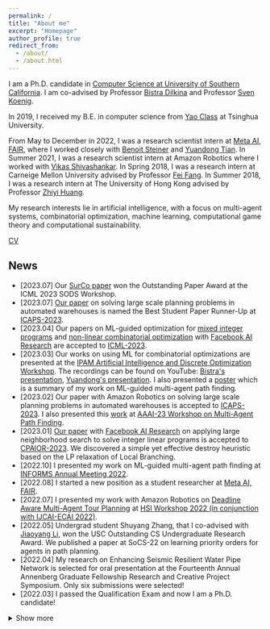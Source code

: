 ```yaml
---
permalink: /
title: "About me"
excerpt: "Homepage"
author_profile: true
redirect_from: 
  - /about/
  - /about.html
---
```


I am a Ph.D. candidate in [Computer Science at University of Southern California](https://www.cs.usc.edu/). I am co-advised by Professor [Bistra Dilkina](https://viterbi.usc.edu/directory/faculty/Dilkina/Bistra) and Professor [Sven Koenig](http://idm-lab.org/index.html).

In 2019, I received my B.E. in computer science from [Yao Class](https://iiis.tsinghua.edu.cn/en/) at Tsinghua University.

From May to December in 2022, I was a research scientist intern at [Meta AI, FAIR](https://ai.facebook.com/), where I worked closely with [Benoit Steiner](http://bsteiner.info/) and [Yuandong Tian](https://yuandong-tian.com/). 
In Summer 2021, I was a research scientist intern at Amazon Robotics where I worked with [Vikas Shivashankar](https://sites.google.com/site/vikshiv1987/).
In Spring 2018, I was a research intern at Carneige Mellon University advised by Professor [Fei Fang](https://feifang.info/).
In Summer 2018, I was a research intern at The University of Hong Kong advised by Professor [Zhiyi Huang](https://i.cs.hku.hk/~zhiyi/).

My research interests lie in artificial intelligence, with a focus on multi-agent systems, combinatorial optimization, machine learning, computational game theory and computational sustainability.

[CV](https://taoanhuang.github.io/files/TaoanHuangCV.pdf)

## News
* \[2023.07\] Our [SurCo paper](https://arxiv.org/pdf/2210.12547.pdf) won the Outstanding Paper Award at the ICML 2023 SODS Workshop.
* \[2023.07\] [Our paper]([https://taoanhuang.github.io/files/ICAPS23.pdf](https://ojs.aaai.org/index.php/ICAPS/article/view/27194)) on solving large scale planning problems in automated warehouses is named the Best Student Paper Runner-Up at [ICAPS-2023](https://icaps23.icaps-conference.org/).
* \[2023.04\] Our papers on ML-guided optimization for [mixed integer programs](https://arxiv.org/pdf/2302.01578.pdf) and [non-linear combinatorial optimization](https://arxiv.org/pdf/2210.12547.pdf) with [Facebook AI Research](https://ai.facebook.com/) are accepted to [ICML-2023](https://icml.cc/Conferences/2023).
* \[2023.03\] Our works on using ML for combinatorial optimizations are presented at the [IPAM Artificial Intelligence and Discrete Optimization
Workshop](http://www.ipam.ucla.edu/programs/workshops/artificial-intelligence-and-discrete-optimization/). The recordings can be found on YouTube: [Bistra's presentation](https://www.youtube.com/watch?v=hdad1if4MqU), [Yuandong's presentation](https://www.youtube.com/watch?v=REF8aS2u74k). I also presented a [poster](https://taoanhuang.github.io/files/MLforMAPF_Taoan_Huang.pdf) which is a summary of my work on ML-guided multi-agent path finding.
* \[2023.02\] Our paper with Amazon Robotics on solving large scale planning problems in automated warehouses is accepted to [ICAPS-2023](https://icaps23.icaps-conference.org/). I also presented this [work](http://idm-lab.org/wiki/AAAI23-MAPF/index.php/Main/HomePage?action=download&upname=Paper_12.pdf) at [AAAI-23 Workshop on Multi-Agent Path Finding](http://idm-lab.org/wiki/AAAI23-MAPF/index.php/Main/HomePage).
* \[2023.01\] [Our paper](https://arxiv.org/pdf/2212.08183.pdf) with [Facebook AI Research](https://ai.facebook.com/) on applying large neighborhood search to solve integer linear programs is accepted to [CPAIOR-2023](https://sites.google.com/view/cpaior2023/home). We discovered a simple yet effective destroy heuristic based on the LP relaxation of Local Branching. 
* \[2022.10\] I presented my work on ML-guided multi-agent path finding at [INFORMS Annual Meeting 2022](https://meetings.informs.org/wordpress/indianapolis2022/).
* \[2022.08\] I started a new position as a student researcher at [Meta AI, FAIR](https://ai.facebook.com/).
* \[2022.07\] I presented my work with Amazon Robotics on [Deadline Aware Multi-Agent Tour Planning](https://hsi-workshop.github.io/hsi-2022-camera-ready/Deadline-Aware_Multi-Agent_Tour_Planning.pdf) at [HSI Workshop 2022 (in conjunction with IJCAI-ECAI 2022)](https://hsi-workshop.github.io/program.html).
* \[2022.05\] Undergrad student Shuyang Zhang, that I co-advised with [Jiaoyang Li](https://jiaoyangli.me/), won the USC Outstanding CS Undergraduate Research Award. We published a paper at SoCS-22 on learning priority orders for agents in path planning. 
* \[2022.04\] My research on Enhancing Seismic Resilient Water Pipe Network is selected for oral presentation at the Fourteenth Annual Annenberg Graduate Fellowship Research and Creative Project Symposium. Only six submissions were selected!
* \[2022.03\] I passed the Qualification Exam and now I am a Ph.D. candidate!


<details>
  <summary>Show more</summary>
  <ul>
    <li>
      [2021.12] Our paper on ML-guided large neighborhood search for MAPF is accepted to [AAAI 2022](https://aaai.org/Conferences/AAAI-22/).
    </li>
    <li>
    [2021.11] I am joining <a href="https://ai.facebook.com/"> Facebook AI Research (FAIR)</a> as a research intern next May.
    </li>
    <li>
    [2021.08] I finished my 3-month research internship at <a href="https://www.amazon.jobs/en/teams/amazon-robotics"> Amazon Robotics</a>. 
    </li>
    <li>
    [2021.04] Our team won the 7th place out of 50 teams and received a $1,000 prize in <a href="https://terminal.c1games.com/competitions/237"> Terminal Live (West Coast Regional)</a>, which is a games-based AI & coding competition hosted by <a href="https://www.citadel.com/"> Citadel LLC</a> and <a href="https://www.citadelsecurities.com/"> Citadel Securities]</a>. 
    </li>
    <li>
    [2021.04] I won a Second Prize of $500 at <a href="https://ahf.usc.edu/events/scymposium/"> the Thirteenth Annual Annenberg Graduate Fellowship Research and Creative Project Symposium</a>. I will be presenting my work on "How and When to Follow Tips: Using Game Theory for Multi-Agent Communication and Coordination in Wildlife Conservation".
     </li>
    <li>
      [2020.12] A paper accepted to <a href="https://aamas2021.soton.ac.uk/"> AAMAS 2021</a>.
     </li>
    <li> [2020.12] A <a href="https://slideslive.com/38942858/learning-to-select-nodes-in-bounded-suboptimal-conflictbased-search-for-multiagent-path-finding"> virtual talk</a> at <a href="https://sites.google.com/view/lmca2020/home"> Learning Meets Combinatorial Algorithms Workshop at NeurIPS 2020</a>.
    </li>
      [2020.12] A paper accepted to <a href="https://aaai.org/Conferences/AAAI-21/"> AAAI 2021</a>.
     </li>
    <li>
      [2020.11] A virtual talk at INFORMS 2020 session "Machine Learning and Discrete Optimization".
    </li>
    <li>
      [2020.07] A virtual talk at <a href="https://crcs.seas.harvard.edu/event/ai-social-good-workshop-2020"> 2020 Harvard CRCS AI for Social Good Workshop</a>.
    </li>
    <li>
      [2020.06] A <a href="https://www.youtube.com/watch?v=Y0GbB7aEIaM"> virtual talk</a> at <a href="https://acmcompass.org/day-4"> COMPASS 2020</a>.
    </li>
    <li>
       [2020.05] A <a href="https://underline.io/lecture/211-green-security-game-with-community-engagement"> virtual talk</a> at <a href="https://aamas2020.conference.auckland.ac.nz/"> AAMAS 2020</a>.
    </li>
    <li>
      [2020.05] A paper accepted to <a href="https://acmcompass.org/day-4"> COMPASS 2020</a>.
    </li>
    <li>
      [2020.04] A paper accepted to <a href="https://www.ijcai20.org/"> IJCAI 2020</a>.
    </li>
    <li>
      [2020.03] A talk at Harvard CRCS Workshop on AI for Social Impact.
     </li>
     <li>
       [2020.01] A paper accepted to <a href="https://aamas2020.conference.auckland.ac.nz/"> AAMAS 2020</a>.
    </li>
    <li>
      [2019.08] Joining USC as a Ph.D. student! 
    </li>
  </ul>
</details>
